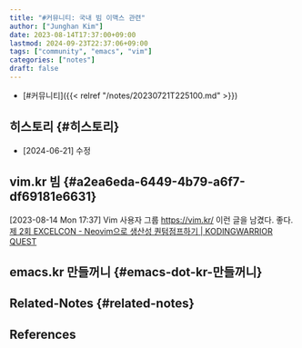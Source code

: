 ```yaml
---
title: "#커뮤니티: 국내 빔 이맥스 관련"
author: ["Junghan Kim"]
date: 2023-08-14T17:37:00+09:00
lastmod: 2024-09-23T22:37:06+09:00
tags: ["community", "emacs", "vim"]
categories: ["notes"]
draft: false
---
```


-   [#커뮤니티]({{< relref "/notes/20230721T225100.md" >}})


## 히스토리 {#히스토리}

-   [2024-06-21] 수정


## vim.kr 빔 {#a2ea6eda-6449-4b79-a6f7-df69181e6631}

<span class="timestamp-wrapper"><span class="timestamp">[2023-08-14 Mon 17:37] </span></span> Vim 사용자 그룹 <https://vim.kr/> 이런 글을 남겼다. 좋다. [제 2회 EXCELCON - Neovim으로 생산성 퀀텀점프하기 | KODINGWARRIOR QUEST](https://kodingwarrior.github.io/wiki/appendix/excelcon-2nd/)


## emacs.kr 만들꺼니 {#emacs-dot-kr-만들꺼니}


## Related-Notes {#related-notes}

## References

<style>.csl-entry{text-indent: -1.5em; margin-left: 1.5em;}</style><div class="csl-bib-body">
</div>
